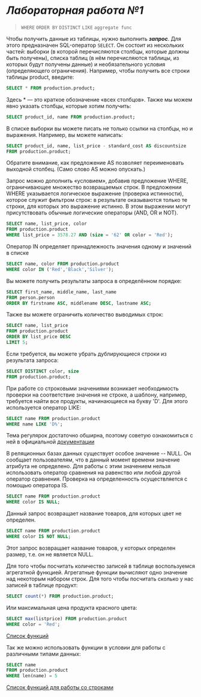 # *Лабораторная работа №1*

> `WHERE` `ORDER BY` `DISTINCT` `LIKE` `aggregate func`

Чтобы получить данные из таблицы, нужно выполнить ***запрос***. Для
этого предназначен SQL-оператор `SELECT`. Он 
состоит из нескольких частей: выборки (в которой перечисляются столбцы,
которые должны быть получены), списка таблиц (в нём перечисляются
таблицы, из которых будут получены данные) и необязательного условия
(определяющего ограничения). Например, чтобы получить все строки
таблицы product, введите:

```SQL
SELECT * FROM production.product;
```


Здесь * — это краткое обозначение «всех столбцов». Также мы можем
явно указать столбцы, которые хотим получить:

```SQL
SELECT product_id, name FROM production.product;
```

В списке выборки вы можете писать не только ссылки на столбцы, но и
выражения. Например, вы можете написать:

```SQL
SELECT product_id, name, list_price - standard_cost AS discountsize
FROM production.product;
```


Обратите внимание, как предложение AS позволяет переименовать выходной
столбец. (Само слово AS можно опускать.)

Запрос можно дополнить «условием», добавив предложение WHERE,
ограничивающее множество возвращаемых строк. В
предложении WHERE указывается логическое выражение (проверка
истинности), которое служит фильтром строк: в результате оказываются
только те строки, для которых это выражение истинно. В этом выражении
могут присутствовать обычные логические операторы (AND, OR и NOT).

```SQL
SELECT name, list_price, color
FROM production.product
WHERE list_price = 3578.27 AND (size = '62' OR color = 'Red');
```

Оператор IN определяет принадлежность значения одному и значений в
списке

```SQL
SELECT name, color FROM production.product
WHERE color IN ('Red','Black','Silver');
```

Вы можете получить результаты запроса в определённом порядке:

```SQL
SELECT first_name, middle_name, last_name
FROM person.person
ORDER BY firstname ASC, middlename DESC, lastname ASC;
```

Также вы можете ограничить количество выводимых строк:

```SQL
SELECT name, list_price
FROM production.product
ORDER BY list_price DESC
LIMIT 5;
```

Если требуется, вы можете убрать дублирующиеся строки из результата
запроса:

```SQL
SELECT DISTINCT color, size
FROM production.product;
```

При работе со строковыми значениями возникает необходимость проверки на
соответствие значения не строке, а шаблону, например, требуется найти
все продукты, начинающиеся на букву 'D'. Для этого используется оператор
LIKE:

```SQL
SELECT name FROM production.product
WHERE name LIKE 'D%';
```

Тема регулярок достаточно обширна, поэтому советую ознакомиться с ней в
официальной [документации](https://www.postgresql.org/docs/current/functions-matching.html)

В реляционных базах данных существует особое значение -- NULL. Он
сообщает пользователям, что в данный момент времени значение атрибута не
определено. Для работы с этим значением нельзя использовать оператор
сравнения на равенство или любой другой оператор сравнения. Проверка на
определенность осуществляется с помощью оператора IS.

```SQL
SELECT name FROM production.product
WHERE color IS NULL;
```

Данный запрос возвращает название товаров, для которых цвет не
определен.


```SQL
SELECT name FROM production.product
WHERE color IS NOT NULL;
```

Этот запрос возвращает название товаров, у которых определен размер,
т.е. он не является NULL.

Для того чтобы посчитать количество записей в таблице воспользуемся
агрегатной функцией. Агрегатные функции вычисляют одно значение над
некоторым набором строк. Для того чтобы посчитать сколько у нас записей
в таблице продукт:


```SQL
SELECT count(*) FROM production.product;
```

Или максимальная цена продукта красного цвета:


```SQL
SELECT max(listprice) FROM production.product
WHERE color = 'Red';
```

[Список функций](https://www.postgresql.org/docs/current/functions-aggregate.html)


Так же можно использовать функции в условии для работы с различными
типами данных:

```SQL
SELECT name
FROM production.product
WHERE len(name) = 5
```

[Список функций для работы со строками](https://www.postgresql.org/docs/current/functions-string.html)
